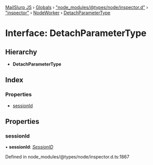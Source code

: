 [MailSlurp JS](../README.md) › [Globals](../globals.md) › ["node_modules/@types/node/inspector.d"](../modules/_node_modules__types_node_inspector_d_.md) › ["inspector"](../modules/_node_modules__types_node_inspector_d_._inspector_.md) › [NodeWorker](../modules/_node_modules__types_node_inspector_d_._inspector_.nodeworker.md) › [DetachParameterType](_node_modules__types_node_inspector_d_._inspector_.nodeworker.detachparametertype.md)

# Interface: DetachParameterType

## Hierarchy

* **DetachParameterType**

## Index

### Properties

* [sessionId](_node_modules__types_node_inspector_d_._inspector_.nodeworker.detachparametertype.md#sessionid)

## Properties

###  sessionId

• **sessionId**: *[SessionID](../modules/_node_modules__types_node_inspector_d_._inspector_.nodeworker.md#sessionid)*

Defined in node_modules/@types/node/inspector.d.ts:1867
